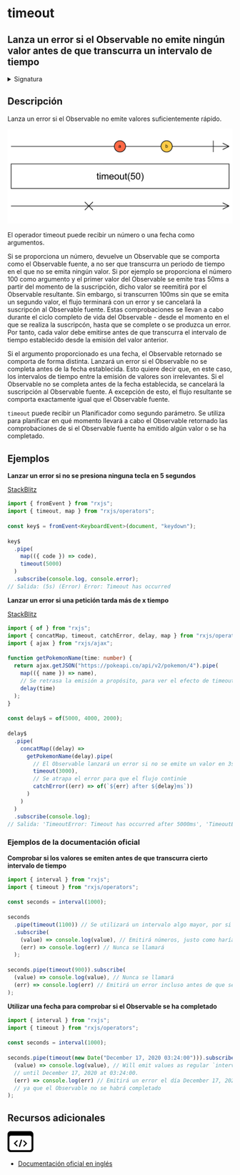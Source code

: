 # timeout

<h2 class="subtitle"> Lanza un error si el Observable no emite ningún valor antes de que transcurra un intervalo de tiempo
</h2>

<details>
<summary>Signatura</summary>

### Firma

`timeout<T>(due: number | Date, scheduler: SchedulerLike = async): MonoTypeOperatorFunction<T>`

### Parámetros

<table>
<tr><td>due</td><td>Un número especificando el periodo en el que el Observable tiene que emitir un valor, o una fecha especificando antes de cuándo debe completarse el Observable.</td></tr>
<tr><td>scheduler</td><td>Opcional. El valor por defecto es <code>async</code>.
El planificador que controla cuándo ocurren las comprobaciones de *timeout*.</td></tr>
</table>

### Retorna

`MonoTypeOperatorFunction<T>`: Un Observable que refleja el comportamiento de la fuente, a no ser que la comprobación del _timeout_ falle.

</details>

## Descripción

Lanza un error si el Observable no emite valores suficientemente rápido.

<img src="assets/images/marble-diagrams/utility/timeout.png" alt="Diagrama de canicas del operador timeout">

El operador timeout puede recibir un número o una fecha como argumentos.

Si se proporciona un número, devuelve un Observable que se comporta como el Observable fuente, a no ser que transcurra un periodo de tiempo en el que no se emita ningún valor. Si por ejemplo se proporciona el número 100 como argumento y el primer valor del Observable se emite tras 50ms a partir del momento de la suscripción, dicho valor se reemitirá por el Observable resultante. Sin embargo, si transcurren 100ms sin que se emita un segundo valor, el flujo terminará con un error y se cancelará la suscripcón al Observable fuente. Estas comprobaciones se llevan a cabo durante el ciclo completo de vida del Observable - desde el momento en el que se realiza la suscripcón, hasta que se complete o se produzca un error. Por tanto, cada valor debe emitirse antes de que transcurra el intervalo de tiempo establecido desde la emisión del valor anterior.

Si el argumento proporcionado es una fecha, el Observable retornado se comporta de forma distinta. Lanzará un error si el Observable no se completa antes de la fecha establecida. Esto quiere decir que, en este caso, los intervalos de tiempo entre la emisión de valores son irrelevantes. Si el Observable no se completa antes de la fecha establecida, se cancelará la suscripción al Observable fuente. A excepción de esto, el flujo resultante se comporta exactamente igual que el Observable fuente.

`timeout` puede recibir un Planificador como segundo parámetro. Se utiliza para planificar en qué momento llevará a cabo el Observable retornado las comprobaciones de si el Observable fuente ha emitido algún valor o se ha completado.

## Ejemplos

**Lanzar un error si no se presiona ninguna tecla en 5 segundos**

<a target="_blank" href="https://stackblitz.com/edit/docu-rxjs-timeout?file=index.ts">StackBlitz</a>

```typescript
import { fromEvent } from "rxjs";
import { timeout, map } from "rxjs/operators";

const key$ = fromEvent<KeyboardEvent>(document, "keydown");

key$
  .pipe(
    map(({ code }) => code),
    timeout(5000)
  )
  .subscribe(console.log, console.error);
// Salida: (5s) (Error) Error: Timeout has occurred
```

**Lanzar un error si una petición tarda más de x tiempo**

<a target="_blank" href="https://stackblitz.com/edit/docu-rxjs-timeout-2?file=index.ts">StackBlitz</a>

```typescript
import { of } from "rxjs";
import { concatMap, timeout, catchError, delay, map } from "rxjs/operators";
import { ajax } from "rxjs/ajax";

function getPokemonName(time: number) {
  return ajax.getJSON("https://pokeapi.co/api/v2/pokemon/4").pipe(
    map(({ name }) => name),
    // Se retrasa la emisión a propósito, para ver el efecto de timeout
    delay(time)
  );
}

const delay$ = of(5000, 4000, 2000);

delay$
  .pipe(
    concatMap((delay) =>
      getPokemonName(delay).pipe(
        // El Observable lanzará un error si no se emite un valor en 3s
        timeout(3000),
        // Se atrapa el error para que el flujo continúe
        catchError((err) => of(`${err} after ${delay}ms`))
      )
    )
  )
  .subscribe(console.log);
// Salida: 'TimeoutError: Timeout has occurred after 5000ms', 'TimeoutError: Timeout has occurred after 4000ms', 'charmander'
```

### Ejemplos de la documentación oficial

**Comprobar si los valores se emiten antes de que transcurra cierto intervalo de tiempo**

```javascript
import { interval } from "rxjs";
import { timeout } from "rxjs/operators";

const seconds = interval(1000);

seconds
  .pipe(timeout(1100)) // Se utilizará un intervalo algo mayor, por si `interval` emitiese algo más tarde de lo previsto
  .subscribe(
    (value) => console.log(value), // Emitirá números, justo como haría`interval`
    (err) => console.log(err) // Nunca se llamará
  );

seconds.pipe(timeout(900)).subscribe(
  (value) => console.log(value), // Nunca se llamará
  (err) => console.log(err) // Emitirá un error incluso antes de que se emita el primer valor, ya que esto ocurre después del intervalo de 900ms
);
```

**Utilizar una fecha para comprobar si el Observable se ha completado**

```javascript
import { interval } from "rxjs";
import { timeout } from "rxjs/operators";

const seconds = interval(1000);

seconds.pipe(timeout(new Date("December 17, 2020 03:24:00"))).subscribe(
  (value) => console.log(value), // Will emit values as regular `interval` would
  // until December 17, 2020 at 03:24:00.
  (err) => console.log(err) // Emitirá un error el día December 17, 2020 a las 03:24:00,
  // ya que el Observable no se habrá completado
);
```

<div class="additional-section">

## Recursos adicionales

<a target="_blank" href="https://github.com/ReactiveX/rxjs/blob/master/src/internal/operators/timeout.ts">
<img src="assets/icons/source-code.png" alt="Source code">
</a>
</div>

- <a target="_blank" href="https://rxjs.dev/api/operators/timeout">Documentación oficial en inglés</a>
